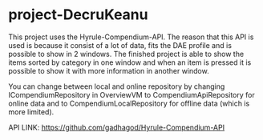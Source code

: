 # project-DecruKeanu

This project uses the Hyrule-Compendium-API. The reason that this API is used is because it consist of a lot of data, fits the DAE profile and is possible to show in 2 windows. The finished project is able to show the items sorted by category in one window and when an item is pressed it is possible to show it with more information in another window.

You can change between local and online repository by changing ICompendiumRepository in OverviewVM to CompendiumApiRepository for online data and to CompendiumLocalRepository for offline data (which is more limited). 

API LINK: https://github.com/gadhagod/Hyrule-Compendium-API

